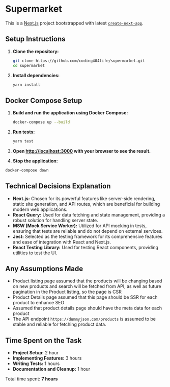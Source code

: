 # Supermarket

This is a [Next.js](https://nextjs.org) project bootstrapped with latest [`create-next-app`](https://nextjs.org/docs/app/getting-started/installation).

## Setup Instructions

1. **Clone the repository:**
   ```bash
   git clone https://github.com/coding404life/supermarket.git
   cd supermarket
   ```

2. **Install dependencies:**
   ```bash
   yarn install
   ```
## Docker Compose Setup

1. **Build and run the application using Docker Compose:**
   ```bash
   docker-compose up --build
   ```

2. **Run tests:**
   ```bash
   yarn test
   ```
3. **Open [http://localhost:3000](http://localhost:3000) with your browser to see the result.**
   
5.  **Stop the application:**
   ```bash
   docker-compose down
   ```



## Technical Decisions Explanation

- **Next.js:** Chosen for its powerful features like server-side rendering, static site generation, and API routes, which are beneficial for building modern web applications.
- **React Query:** Used for data fetching and state management, providing a robust solution for handling server state.
- **MSW (Mock Service Worker):** Utilized for API mocking in tests, ensuring that tests are reliable and do not depend on external services.
- **Jest:** Selected as the testing framework for its comprehensive features and ease of integration with React and Next.js.
- **React Testing Library:** Used for testing React components, providing utilities to test the UI.

## Any Assumptions Made

- Product listing page assumed that the products will be changing based on new products and search will be fetched from API, as well as future pagination in the Product listing, so the page is CSR
- Product Details page assumed that this page should be SSR for each product to enhance SEO
- Assumed that product details page should have the meta data for each product
- The API endpoint `https://dummyjson.com/products` is assumed to be stable and reliable for fetching product data.

## Time Spent on the Task

- **Project Setup:** 2 hour
- **Implementing Features:** 3 hours
- **Writing Tests:** 1 hours
- **Documentation and Cleanup:** 1 hour

Total time spent: **7 hours**
